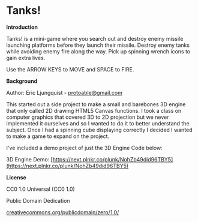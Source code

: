# Tanks!
**Introduction**

Tanks! is a mini-game where you search out and destroy enemy missile launching
platforms before they launch their missile. Destroy enemy tanks while avoiding
enemy fire along the way. Pick up spinning wrench icons to gain extra lives.

Use the ARROW KEYS to MOVE and SPACE to FIRE.

**Background**

Author: Eric Ljungquist - protoable@gmail.com

This started out a side project to make a small and barebones 3D engine that 
only called 2D drawing HTML5 Canvas functions. I took a class on computer
graphics that covered 3D to 2D projection but we never implemented it ourselves
and so I wanted to do it to better understand the subject. Once I had a 
spinning cube displaying correctly I decided I wanted to make a game to
expand on the project.

I've included a demo project of just the 3D Engine Code below:

3D Engine Demo: [https://next.plnkr.co/plunk/NohZb49did96TBY5](https://next.plnkr.co/plunk/NohZb49did96TBY5)

**License**

CC0 1.0 Universal (CC0 1.0)

Public Domain Dedication

[creativecommons.org/publicdomain/zero/1.0/](https://creativecommons.org/publicdomain/zero/1.0/)



